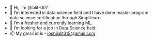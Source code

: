 - 👋 Hi, I’m @lalit-007
- 👀 I’m interested in data science field and I have done master program data science certification through Simplilearn.
- 🌱 I’m a fresher and currently learning ML.
- 💞️ I’m looking for a job in Data Science field.
- 📫 My  gmail id is - joshilalit315@gmail.com

<!---
lalit-007/lalit-007 is a ✨ special ✨ repository because its `README.md` (this file) appears on your GitHub profile.
You can click the Preview link to take a look at your changes.
--->
